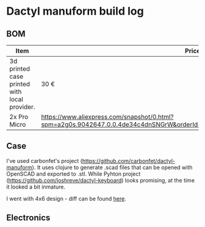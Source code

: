 # Dactyl manuform build log

## BOM
| Item                                         | Price                                                                                                                          |                            |
| --                                           | --                                                                                                                             | --                         |
| 3d printed case printed with local provider. | 30 €                                                                                                                           | https://www.treatstock.com |
| 2x Pro Micro                                 | https://www.aliexpress.com/snapshot/0.html?spm=a2g0s.9042647.0.0.4de34c4dnSNGrW&orderId=8135886042885033&productId=32768308647 |                            |

## Case

I've used carbonfet's project (https://github.com/carbonfet/dactyl-manuform). It uses clojure to generate .scad files that can be opened with OpenSCAD and exported to .stl. While Pyhton project (https://github.com/joshreve/dactyl-keyboard) looks promising, at the time it looked a bit inmature. 

I went with 4x6 design - diff can be found [here](https://github.com/TomazKarer/dactyl_buildlog/blob/main/case.diff).

## Electronics


